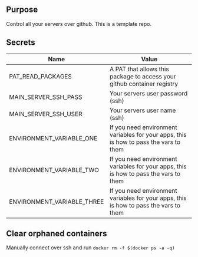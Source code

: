 ## Purpose

Control all your servers over github.
This is a template repo.

## Secrets

| Name                       | Value                                                                                 |
|----------------------------|---------------------------------------------------------------------------------------|
| PAT_READ_PACKAGES          | A PAT that allows this package to access your github container registry               |
| MAIN_SERVER_SSH_PASS       | Your servers user password (ssh)                                                      |
| MAIN_SERVER_SSH_USER       | Your servers user name (ssh)                                                          |
| ENVIRONMENT_VARIABLE_ONE   | If you need environment variables for your apps, this is how to pass the vars to them |
| ENVIRONMENT_VARIABLE_TWO   | If you need environment variables for your apps, this is how to pass the vars to them |
| ENVIRONMENT_VARIABLE_THREE | If you need environment variables for your apps, this is how to pass the vars to them |

## Clear orphaned containers

Manually connect over ssh and run `docker rm -f $(docker ps -a -q)`
